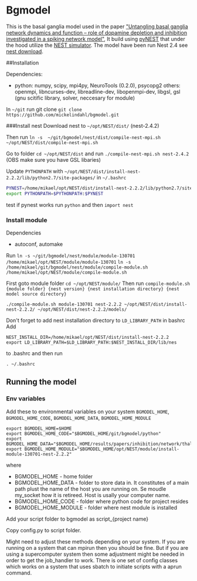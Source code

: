 # Bgmodel
This is the basal ganglia model used in the paper 
["Untangling basal ganglia network dynamics and function – role of dopamine depletion and inhibition investigated in a spiking network model"](http://eneuro.org/content/early/2016/12/22/ENEURO.0156-16.2016.article-info),
It build using [pyNEST](http://www.nest-simulator.org/introduction-to-pynest/) that under the 
hood utilize the [NEST simulator](http://www.nest-simulator.org/). The model have been run Nest 2.4 see [nest download](http://www.nest-simulator.org/download/).

##Installation

Dependencies:
* python: numpy, scipy, mpi4py, NeuroTools (0.2.0), psycopg2
others: openmpi, libncurses-dev, libreadline-dev, libopenmpi-dev, libgsl, gsl (gnu scitific library, solver, neccesary for module) 

In `~/git` run git clone `git clone https://github.com/mickelindahl/bgmodel.git`

###Install nest
Download nest to `~/opt/NEST/dist/` (nest-2.4.2)

Then run `ln -s  ~/git/bgmodel/nest/dist/compile-nest-mpi.sh ~/opt/NEST/dist/compile-nest-mpi.sh`

Go to folder `cd ~/opt/NEST/dist` and run `./compile-nest-mpi.sh nest-2.4.2` (OBS make sure you have GSL libaries)

Update  `PYTHONPATH` with `~/opt/NEST/dist/install-nest-2.2.2/lib/python2.7/site-packages/`
in `~/.bashrc`

```sh
PYNEST=/home/mikael/opt/NEST/dist/install-nest-2.2.2/lib/python2.7/site-packages/
export PYTHONPATH=$PYTHONPATH:$PYNEST
```

test if pynest works run `python` and then `import nest`

### Install module

Dependencies
* autoconf, automake

Run
`ln -s ~/git/bgmodel/nest/module/module-130701 /home/mikael/opt/NEST/module/module-130701`
`ln -s /home/mikael/git/bgmodel/nest/module/compile-module.sh /home/mikael/opt/NEST/module/compile-module.sh`

First goto module folder  `cd ~/opt/NEST/module/`
Then run `compile-module.sh {module folder} {nest version} {nest installation directory} {nest model source directory}` 

```
./compile-module.sh module-130701 nest-2.2.2 ~/opt/NEST/dist/install-nest-2.2.2/ ~/opt/NEST/dist/nest-2.2.2/models/
```

Don't forget to add nest installation directory to `LD_LIBRARY_PATH` in bashrc
Add
```
NEST_INSTALL_DIR=/home/mikael/opt/NEST/dist/install-nest-2.2.2
export LD_LIBRARY_PATH=$LD_LIBRARY_PATH:$NEST_INSTALL_DIR/lib/nes
```
to .bashrc and then run
```
. ~/.bashrc
```

## Running the model

### Env variables
Add these to environmental variables on your system
`BGMODEL_HOME`, `BGMODEL_HOME_CODE`, `BGMODEL_HOME_DATA`, `BGMODEL_HOME_MODULE`

```
export BGMODEL_HOME=$HOME
export BGMODEL_HOME_CODE="$BGMODEL_HOME/git/bgmodel/python"
export BGMODEL_HOME_DATA="$BGMODEL_HOME/results/papers/inhibition/network/thalamus"
export BGMODEL_HOME_MODULE="$BGMODEL_HOME/opt/NEST/module/install-module-130701-nest-2.2.2"
```
where  
* BGMODEL_HOME - home folder
* BGMODEL_HOME_DATA - folder to store data in. It constitutes of a main path plust the name of the host you are running on. Se moudle my_socket how it is retireed. Host is usally your computer name. 
* BGMODEL_HOME_CODE - folder where python code for project resides
* BGMODEL_HOME_MODULE - folder where nest module is installed

Add your script folder to bgmodel as script_{project name}

Copy config.py to script folder. 

Might need to adjust these methods depending on your system. If you are running on a system that can mpirun then
you should be fine. But if you are using a supercomputer system then 
some adjustment might be needed in order to get the job_handler to work.
There is one set of config classes which works on a system that uses sbatch to initiate scripts with
a aprun command. 

















